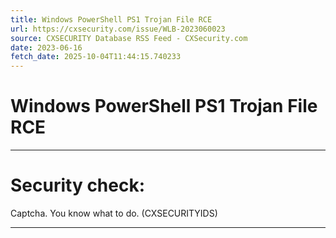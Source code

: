 ```yaml
---
title: Windows PowerShell PS1 Trojan File RCE
url: https://cxsecurity.com/issue/WLB-2023060023
source: CXSECURITY Database RSS Feed - CXSecurity.com
date: 2023-06-16
fetch_date: 2025-10-04T11:44:15.740233
---
```


# Windows PowerShell PS1 Trojan File RCE

---

# Security check:

Captcha. You know what to do. (CXSECURITYIDS)

---